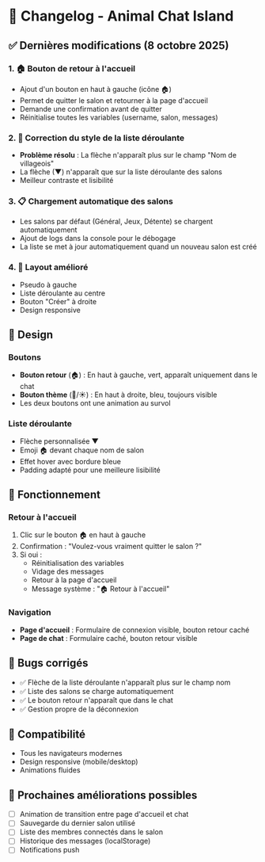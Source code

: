 # 📝 Changelog - Animal Chat Island

## ✅ Dernières modifications (8 octobre 2025)

### 1. 🏠 Bouton de retour à l'accueil
- Ajout d'un bouton en haut à gauche (icône 🏠)
- Permet de quitter le salon et retourner à la page d'accueil
- Demande une confirmation avant de quitter
- Réinitialise toutes les variables (username, salon, messages)

### 2. 🎨 Correction du style de la liste déroulante
- **Problème résolu** : La flèche n'apparaît plus sur le champ "Nom de villageois"
- La flèche (▼) n'apparaît que sur la liste déroulante des salons
- Meilleur contraste et lisibilité

### 3. 📋 Chargement automatique des salons
- Les salons par défaut (Général, Jeux, Détente) se chargent automatiquement
- Ajout de logs dans la console pour le débogage
- La liste se met à jour automatiquement quand un nouveau salon est créé

### 4. 🎯 Layout amélioré
- Pseudo à gauche
- Liste déroulante au centre
- Bouton "Créer" à droite
- Design responsive

## 🎨 Design

### Boutons
- **Bouton retour** (🏠) : En haut à gauche, vert, apparaît uniquement dans le chat
- **Bouton thème** (🌙/☀️) : En haut à droite, bleu, toujours visible
- Les deux boutons ont une animation au survol

### Liste déroulante
- Flèche personnalisée ▼
- Emoji 🏠 devant chaque nom de salon
- Effet hover avec bordure bleue
- Padding adapté pour une meilleure lisibilité

## 🔧 Fonctionnement

### Retour à l'accueil
1. Clic sur le bouton 🏠 en haut à gauche
2. Confirmation : "Voulez-vous vraiment quitter le salon ?"
3. Si oui :
   - Réinitialisation des variables
   - Vidage des messages
   - Retour à la page d'accueil
   - Message système : "🏠 Retour à l'accueil"

### Navigation
- **Page d'accueil** : Formulaire de connexion visible, bouton retour caché
- **Page de chat** : Formulaire caché, bouton retour visible

## 🐛 Bugs corrigés
- ✅ Flèche de la liste déroulante n'apparaît plus sur le champ nom
- ✅ Liste des salons se charge automatiquement
- ✅ Le bouton retour n'apparaît que dans le chat
- ✅ Gestion propre de la déconnexion

## 📱 Compatibilité
- Tous les navigateurs modernes
- Design responsive (mobile/desktop)
- Animations fluides

## 🚀 Prochaines améliorations possibles
- [ ] Animation de transition entre page d'accueil et chat
- [ ] Sauvegarde du dernier salon utilisé
- [ ] Liste des membres connectés dans le salon
- [ ] Historique des messages (localStorage)
- [ ] Notifications push
